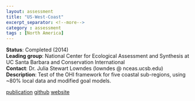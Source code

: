 ```yaml
---
layout: assessment
title: "US-West-Coast"
excerpt_separator: <!--more-->
category : assessment
tags : [North America]
---
```


**Status**: Completed (2014)  
**Leading group**: National Center for Ecological Assessment and Synthesis at UC Santa Barbara and Conservation International  
**Contact**: Dr. Julia Stewart Lowndes (lowndes @ nceas.ucsb.edu)  
**Description**: Test of the OHI framework for five coastal sub-regions, using ~80% local data and modified goal models.

[publication](/resources/publications#us-west-coast) 
<a href="https://github.com/OHI-Science/ohi-uswest/releases" target="_blank">github</a>
<a href="http://www.oceanhealthindex.org/ohi-plus/us-west-coast-assessment" target="_blank">website</a>
